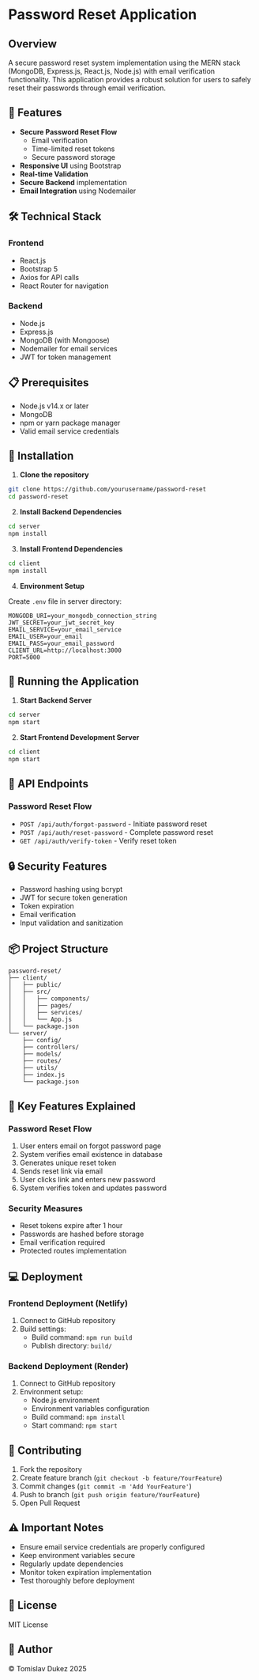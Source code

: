 # Password Reset Application

## Overview

A secure password reset system implementation using the MERN stack (MongoDB, Express.js, React.js, Node.js) with email verification functionality. This application provides a robust solution for users to safely reset their passwords through email verification.

## 🚀 Features

- **Secure Password Reset Flow**
  - Email verification
  - Time-limited reset tokens
  - Secure password storage
- **Responsive UI** using Bootstrap
- **Real-time Validation**
- **Secure Backend** implementation
- **Email Integration** using Nodemailer

## 🛠️ Technical Stack

### Frontend

- React.js
- Bootstrap 5
- Axios for API calls
- React Router for navigation

### Backend

- Node.js
- Express.js
- MongoDB (with Mongoose)
- Nodemailer for email services
- JWT for token management

## 📋 Prerequisites

- Node.js v14.x or later
- MongoDB
- npm or yarn package manager
- Valid email service credentials

## 🔧 Installation

1. **Clone the repository**

```bash
git clone https://github.com/yourusername/password-reset
cd password-reset
```

2. **Install Backend Dependencies**

```bash
cd server
npm install
```

3. **Install Frontend Dependencies**

```bash
cd client
npm install
```

4. **Environment Setup**

Create `.env` file in server directory:

```env
MONGODB_URI=your_mongodb_connection_string
JWT_SECRET=your_jwt_secret_key
EMAIL_SERVICE=your_email_service
EMAIL_USER=your_email
EMAIL_PASS=your_email_password
CLIENT_URL=http://localhost:3000
PORT=5000
```

## 🚀 Running the Application

1. **Start Backend Server**

```bash
cd server
npm start
```

2. **Start Frontend Development Server**

```bash
cd client
npm start
```

## 📱 API Endpoints

### Password Reset Flow

- `POST /api/auth/forgot-password` - Initiate password reset
- `POST /api/auth/reset-password` - Complete password reset
- `GET /api/auth/verify-token` - Verify reset token

## 🔒 Security Features

- Password hashing using bcrypt
- JWT for secure token generation
- Token expiration
- Email verification
- Input validation and sanitization

## 📦 Project Structure

```
password-reset/
├── client/
│   ├── public/
│   ├── src/
│   │   ├── components/
│   │   ├── pages/
│   │   ├── services/
│   │   └── App.js
│   └── package.json
└── server/
    ├── config/
    ├── controllers/
    ├── models/
    ├── routes/
    ├── utils/
    ├── index.js
    └── package.json
```

## 🌟 Key Features Explained

### Password Reset Flow

1. User enters email on forgot password page
2. System verifies email existence in database
3. Generates unique reset token
4. Sends reset link via email
5. User clicks link and enters new password
6. System verifies token and updates password

### Security Measures

- Reset tokens expire after 1 hour
- Passwords are hashed before storage
- Email verification required
- Protected routes implementation

## 💻 Deployment

### Frontend Deployment (Netlify)

1. Connect to GitHub repository
2. Build settings:
   - Build command: `npm run build`
   - Publish directory: `build/`

### Backend Deployment (Render)

1. Connect to GitHub repository
2. Environment setup:
   - Node.js environment
   - Environment variables configuration
   - Build command: `npm install`
   - Start command: `npm start`

## 🤝 Contributing

1. Fork the repository
2. Create feature branch (`git checkout -b feature/YourFeature`)
3. Commit changes (`git commit -m 'Add YourFeature'`)
4. Push to branch (`git push origin feature/YourFeature`)
5. Open Pull Request

## ⚠️ Important Notes

- Ensure email service credentials are properly configured
- Keep environment variables secure
- Regularly update dependencies
- Monitor token expiration implementation
- Test thoroughly before deployment

## 📜 License

MIT License

## 🙏 Author

&copy; Tomislav Dukez 2025

